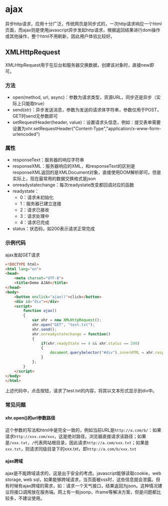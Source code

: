 # ajax

异步http请求，应用十分广泛，传统网页是同步式的，一次http请求响应一个html页面，而ajax则是使用javascript异步发起http请求，根据返回结果进行dom操作或其他操作，整个html不用刷新，因此用户体验比较好。

## XMLHttpRequest

XMLHttpRequest用于在后台和服务器交换数据，创建该对象时，直接new即可。

### 方法

* open(method, url, async)：参数为请求类型，资源URL，同步还是异步（实际上只能取true）
* send(str)：异步发送消息，参数为发送的请求体字符串，参数仅用于POST，GET时send无参数即可
* setRequestHeader(header, value)：设置请求头信息，例如：提交表单需要设置为xhr.setRequestHeader("Content-Type","application/x-www-form-urlencoded")

### 属性

* responseText：服务器的响应字符串
* responseXML：服务器响应的XML，和responseText的区别是responseXML返回的是XMLDocument对象，直接使用DOM解析即可。但是实际上，现在最常用的数据交换格式是json
* onreadystatechange：每次readystate改变都回调对应的函数
* readystate：
  * 0：请求未初始化
  * 1：服务器已建立连接
  * 2：请求已接收
  * 3：请求处理中
  * 4：请求已完成
* status：状态码，如200表示请求正常完成

### 示例代码

ajax发起GET请求
```html
<!DOCTYPE html>
<html lang="en">
<head>
	<meta charset="UTF-8">
	<title>Demo AJAX</title>
</head>
<body>
	<button onclick="ajax()">click</button>
	<div id="div"></div>
	<script>
		function ajax()
		{
			var xhr = new XMLHttpRequest();
			xhr.open("GET", "test.txt");
			xhr.send();
			xhr.onreadystatechange = function()
			{
				if(xhr.readyState == 4 && xhr.status == 200)
				{
					document.querySelector("#div").innerHTML = xhr.responseText;
				}
			};
		}
	</script>
</body>
</html>
```

上述代码中，点击按钮，请求了test.txt的内容，将其以文本形式显示到div中。

### 常见问题

#### xhr.open()的url参数路径

这个参数的写法和html中是完全一致的，例如当前URL是`http://a.com/b/`：如果请求`http://xxx.com/xxx`，这是绝对路径，浏览器直接请求该路径；如果是`/xxx.txt`，`/`代表网站根目录，因此请求`http://a.com/xxx.txt`；如果是`xxx.txt`，则请求同级目录下的xxx.txt，即`http://a.com/b/xxx.txt`

#### ajax跨域

ajax是不能跨域请求的，这是出于安全的考虑。javascript能够读取cookie，web storage, web sql，如果能够跨域请求，当页面被xss时，这些信息就会泄露。但有时候有ajax跨域的需求，如：请求一个天气接口，结果返回为json。这种情况建议将接口调用放在服务端。网上有一些jsonp，iframe等解决方案，但是问题都比较多，不建议使用。
